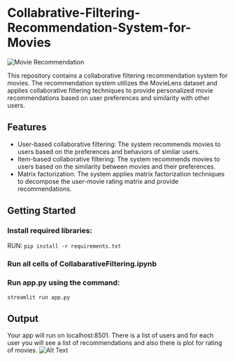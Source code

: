 # Collabrative-Filtering-Recommendation-System-for-Movies

![Movie Recommendation](https://i0.wp.com/www.relataly.com/wp-content/uploads/2023/03/movie-recommender-python-tutorial-min.png?fit=1356%2C540&ssl=1)

This repository contains a collaborative filtering recommendation system for movies. The recommendation system utilizes the MovieLens dataset and applies collaborative filtering techniques to provide personalized movie recommendations based on user preferences and similarity with other users.

## Features

- User-based collaborative filtering: The system recommends movies to users based on the preferences and behaviors of similar users.
- Item-based collaborative filtering: The system recommends movies to users based on the similarity between movies and their preferences.
- Matrix factorization: The system applies matrix factorization techniques to decompose the user-movie rating matrix and provide recommendations.

## Getting Started

### Install required libraries:

RUN:
`pip install -r requirements.txt`

### Run all cells of CollabarativeFiltering.ipynb

### Run app.py using the command:

`streamlit run app.py`

## Output

Your app will run on localhost:8501.
There is a list of users and for each user you will see a list of recommendations and also there is plot for rating of movies.
![Alt Text]([https://media.giphy.com/media/abcdefg/example.gif](https://media.giphy.com/media/v1.Y2lkPTc5MGI3NjExNjBkc245NGY4cjlsYjBrNjNpNnd6anpkbmtyNXFtY3pjdDVneDd5YyZlcD12MV9pbnRlcm5hbF9naWZfYnlfaWQmY3Q9Zw/79UBmuNNvSt0Y0c56r/giphy.gif)https://media.giphy.com/media/v1.Y2lkPTc5MGI3NjExNjBkc245NGY4cjlsYjBrNjNpNnd6anpkbmtyNXFtY3pjdDVneDd5YyZlcD12MV9pbnRlcm5hbF9naWZfYnlfaWQmY3Q9Zw/79UBmuNNvSt0Y0c56r/giphy.gif)
